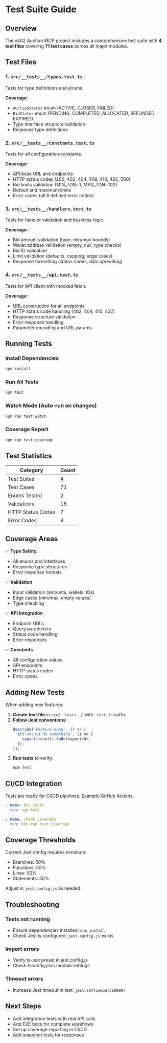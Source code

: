 # Test Suite Guide

## Overview

The x402 Auction MCP project includes a comprehensive test suite with **4 test files** covering **71 test cases** across all major modules.

## Test Files

### 1. `src/__tests__/types.test.ts`
Tests for type definitions and enums.

**Coverage:**
- `AuctionStatus` enum (ACTIVE, CLOSED, FAILED)
- `BidStatus` enum (PENDING, COMPLETED, ALLOCATED, REFUNDED, EXPIRED)
- Type interface structure validation
- Response type definitions

### 2. `src/__tests__/constants.test.ts`
Tests for all configuration constants.

**Coverage:**
- API base URL and endpoints
- HTTP status codes (200, 402, 404, 409, 410, 422, 500)
- Bid limits validation (MIN_TON=1, MAX_TON=100)
- Default and maximum limits
- Error codes (all 8 defined error codes)

### 3. `src/__tests__/handlers.test.ts`
Tests for handler validation and business logic.

**Coverage:**
- Bid amount validation (type, min/max bounds)
- Wallet address validation (empty, null, type checks)
- Bid ID validation
- Limit validation (defaults, capping, edge cases)
- Response formatting (status codes, data spreading)

### 4. `src/__tests__/api.test.ts`
Tests for API client with mocked fetch.

**Coverage:**
- URL construction for all endpoints
- HTTP status code handling (402, 404, 410, 422)
- Response structure validation
- Error response handling
- Parameter encoding and URL params

## Running Tests

### Install Dependencies
```bash
npm install
```

### Run All Tests
```bash
npm test
```

### Watch Mode (Auto-run on changes)
```bash
npm run test:watch
```

### Coverage Report
```bash
npm run test:coverage
```

## Test Statistics

| Category | Count |
|----------|-------|
| Test Suites | 4 |
| Test Cases | 71 |
| Enums Tested | 2 |
| Validations | 18 |
| HTTP Status Codes | 7 |
| Error Codes | 8 |

## Coverage Areas

✅ **Type Safety**
- All enums and interfaces
- Response type structures
- Error response formats

✅ **Validation**
- Input validation (amounts, wallets, IDs)
- Edge cases (min/max, empty values)
- Type checking

✅ **API Integration**
- Endpoint URLs
- Query parameters
- Status code handling
- Error responses

✅ **Constants**
- All configuration values
- API endpoints
- HTTP status codes
- Error codes

## Adding New Tests

When adding new features:

1. **Create test file** in `src/__tests__/` with `.test.ts` suffix
2. **Follow Jest conventions**:
   ```typescript
   describe('Feature Name', () => {
     it('should do something', () => {
       expect(result).toBe(expected);
     });
   });
   ```
3. **Run tests** to verify:
   ```bash
   npm test
   ```

## CI/CD Integration

Tests are ready for CI/CD pipelines. Example GitHub Actions:

```yaml
- name: Run Tests
  run: npm test

- name: Check Coverage
  run: npm run test:coverage
```

## Coverage Thresholds

Current Jest config requires minimum:
- Branches: 50%
- Functions: 50%
- Lines: 50%
- Statements: 50%

Adjust in `jest.config.js` as needed.

## Troubleshooting

### Tests not running
- Ensure dependencies installed: `npm install`
- Check Jest is configured: `jest.config.js` exists

### Import errors
- Verify ts-jest preset in jest.config.js
- Check tsconfig.json module settings

### Timeout errors
- Increase Jest timeout in test: `jest.setTimeout(10000)`

## Next Steps

- Add integration tests with real API calls
- Add E2E tests for complete workflows
- Set up coverage reporting in CI/CD
- Add snapshot tests for responses
